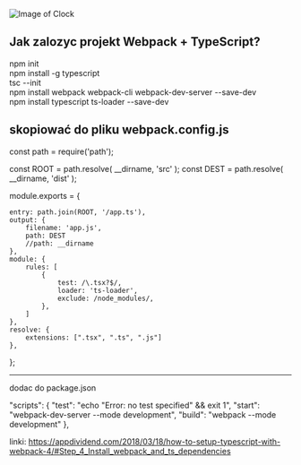 ![Image of Clock](https://github.com/marcelsawicki/Practice/blob/master/TypeScript/ClockShield/ClockDemo.png)  


Jak zalozyc projekt Webpack + TypeScript?
------------------------------------------  

npm init  
npm install -g typescript  
tsc --init  
npm install webpack webpack-cli webpack-dev-server --save-dev  
npm install typescript ts-loader --save-dev  




skopiować do pliku webpack.config.js
-------------------------------------

const path = require('path');

const ROOT = path.resolve( __dirname, 'src' );
const DEST = path.resolve( __dirname, 'dist' );

module.exports = {

    entry: path.join(ROOT, '/app.ts'),
    output: {
        filename: 'app.js',
        path: DEST
        //path: __dirname
    },
    module: {
        rules: [
            {
                test: /\.tsx?$/,
                loader: 'ts-loader',
                exclude: /node_modules/,
            },
        ]
    },
    resolve: {
        extensions: [".tsx", ".ts", ".js"]
    },
};

---------------------------------------------

dodac do package.json  

  "scripts": {
    "test": "echo \"Error: no test specified\" && exit 1",
    "start": "webpack-dev-server --mode development",
    "build": "webpack --mode development"
  },
  
  
  linki:
  https://appdividend.com/2018/03/18/how-to-setup-typescript-with-webpack-4/#Step_4_Install_webpack_and_ts_dependencies